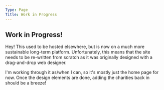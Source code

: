 ```yaml
---
Type: Page
Title: Work in Progress
---
```


## Work in Progress!

Hey! This used to be hosted elsewhere, but is now on a much more sustainable long-term platform. Unfortunately, this means that the site needs to be re-written from scratch as it was originally designed with a drag-and-drop web designer. 

I'm working through it as/when I can, so it's mostly just the home page for now. Once the design elements are done, adding the charities back in should be a breeze!